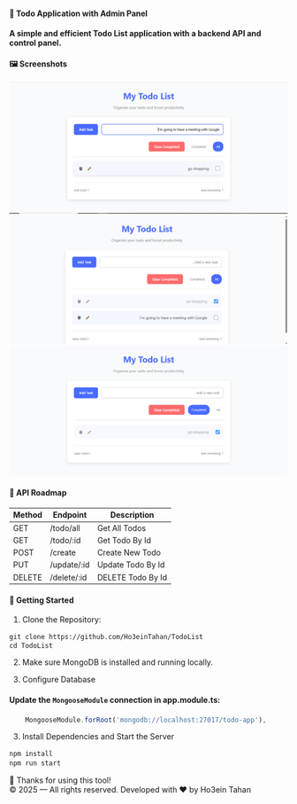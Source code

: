 #### 📌 Todo Application with Admin Panel
#### A simple and efficient Todo List application with a backend API and control panel.

#### 🖼️ Screenshots

![todo-1](https://raw.githubusercontent.com/Ho3einTahan/TodoList/main/images/todo-list-1.png)
![todo-2](https://raw.githubusercontent.com/Ho3einTahan/TodoList/main/images/todo-list-2.png)
![todo-3](https://raw.githubusercontent.com/Ho3einTahan/TodoList/main/images/todo-list-3.png)


#### 🧭 API Roadmap

| Method | Endpoint                     | Description                                          |
| ------ | ------------------------ | ------------------------------------------------ |
| GET    | /todo/all                |  Get All Todos                                   |
| GET    | /todo/:id                |  Get Todo By Id                                  |
| POST   | /create                  |  Create New Todo                                 |
| PUT    | /update/:id              |  Update Todo By Id                               |
| DELETE | /delete/:id              |  DELETE Todo By Id                               |

#### 🚀 Getting Started

1. Clone the Repository:
``` git 
git clone https://github.com/Ho3einTahan/TodoList
cd TodoList
```

2. Make sure MongoDB is installed and running locally.

3. Configure Database

#### Update the `MongooseModule` connection in app.module.ts:
``` javascript
    MongooseModule.forRoot('mongodb://localhost:27017/todo-app'),
```

3. Install Dependencies and Start the Server
``` javascript
npm install
npm run start
```

🙏 Thanks for using this tool!
<br>
© 2025 — All rights reserved. Developed with ❤️ by Ho3ein Tahan